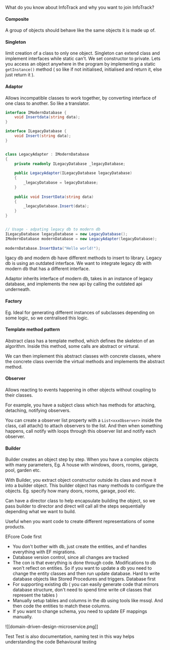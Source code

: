 What do you know about InfoTrack and why you want to join InfoTrack?














#### Composite
A group of objects should behave like the same objects it is made up of.
#### Singleton
limit creation of a class to only one object. Singleton can extend class and implement interfaces while static can't. We set constructor to private. Lets you access an object anywhere in the program by implementing a static `getInstance()` method ( so like if not initialised, initialised and return it, else just return it ).
#### Adaptor
Allows incompatible classes to work together, by converting interface of one class to another. So like a translator.

```csharp
interface IModernDatabase {
	void Insertdata(string data);
}

interface ILegacyDatabase {
	void Insert(string data);
}


class LegacyAdapter : IModernDatabase  
{  
    private readonly ILegacyDatabase _legacyDatabase;  
  
    public LegacyAdapter(ILegacyDatabase legacyDatabase)  
    {  
        _legacyDatabase = legacyDatabase;  
    }  
  
    public void InsertData(string data)  
    {  
        _legacyDatabase.Insert(data);  
    }  
}


// Usage - adpating legacy db to modern db
ILegacyDatabase legacyDatabase = new LegacyDatabase();  
IModernDatabase modernDatabase = new LegacyAdapter(legacyDatabase);  
  
modernDatabase.InsertData("Hello world!");

```
lgacy db and modern db have different methods to insert to library. Legacy db is using an outdated interface. We want to integrate legacy db with modern db that has a different interface.

Adaptor inherits interface of modern db, takes in an instance of legacy database, and implements the new api by calling the outdated api underneath.
#### Factory
Eg. Ideal for generating different instances of subclasses depending on some logic, so we centralised this logic.
#### Template method pattern
Abstract class has a template method, which defines the skeleton of an algorithm.
Inside this method, some calls are abstract or virtural.

We can then implement this abstract classes with concrete classes, where the concrete class override the virtual methods and implements the abstract method.
#### Observer
Allows reacting to events happening in other objects without coupling to their classes.

For example, you have a subject class which has methods for attaching, detaching, notifying observers.

You can create a observer list property with a `List<xxxObserver>` inside the class, call attach() to attach observers to the list. And then when something happens, call notify with loops through this observer list and notify each observer.

#### Builder
Builder creates an object step by step.
When you have a complex objects with many parameters,  Eg. A house with windows, doors, rooms, garage, pool, garden etc. 

With Builder, you extract object constructor outside its class and move it into a builder object. This builder object has many methods to configure the objects. Eg. specify how many doors, rooms, garage, pool etc.

Can have a director class to help encapsulate building the object, so we pass builder to director and direct will call all the steps sequentially depending what we want to build.

Useful when you want code to create different representations of some products.

EFcore
Code first
* You don't bother with db, just create the entities, and ef handles everything with EF migrations.
* Database version control, since all changes are tracked
* The con is that everything is done through code. Modifications to db won't reflect on entities. So if you want to update a db you need to change the entity classes and then run update database. Hard to write database objects like Stored Procedures and triggers.
Database first
* For supporting existing db ( you can easily generate code that mirrors database structure, don't need to spend time write c# classes that represent the tables )
* Manually setup tables and columns in the db using tools like mssql. And then code the entities to match these columns.
* If you want to change schema, you need to update EF mappings manually.



![[domain-driven-design-microservice.png]]





Test
Test is also documentation, naming test in this way helps understanding the code
Behavioural testing
